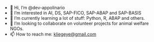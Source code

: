 - 👋 Hi, I’m @dev-appolinario
- 👀 I’m interested in AI, DS, SAP-FICO, SAP-ABAP and SAP-BASIS
- 🌱 I’m currently learning a lot of stuff: Python, R, ABAP and others.
- 💞️ I’m looking to collaborate on volunteer projects for animal welfare NGOs.
- 📫 How to reach me: kliegeye@gmail.com
